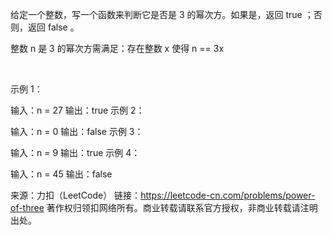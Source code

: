 给定一个整数，写一个函数来判断它是否是 3 的幂次方。如果是，返回 true ；否则，返回 false 。

整数 n 是 3 的幂次方需满足：存在整数 x 使得 n == 3x

 

示例 1：

输入：n = 27
输出：true
示例 2：

输入：n = 0
输出：false
示例 3：

输入：n = 9
输出：true
示例 4：

输入：n = 45
输出：false

来源：力扣（LeetCode）
链接：https://leetcode-cn.com/problems/power-of-three
著作权归领扣网络所有。商业转载请联系官方授权，非商业转载请注明出处。
